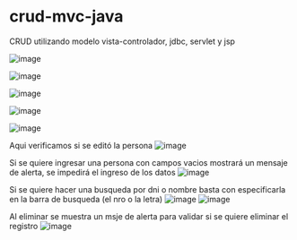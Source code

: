 # crud-mvc-java
CRUD utilizando modelo vista-controlador, jdbc, servlet y jsp

![image](https://user-images.githubusercontent.com/97992147/211700803-16ec8997-5461-4d74-8fb4-7c27c4f2f205.png)

![image](https://user-images.githubusercontent.com/97992147/211702949-966b7e14-7497-4eeb-ba3e-65a85be11088.png)

![image](https://user-images.githubusercontent.com/97992147/211700908-a1364d0c-43ec-41dc-bb08-df797d6e5c7f.png)

![image](https://user-images.githubusercontent.com/97992147/211700959-b18fb5a9-1dd1-4a66-bb8d-72be3e6b3338.png)

![image](https://user-images.githubusercontent.com/97992147/211701063-4ecc42f7-b9d6-47b0-9f00-9ffd7016dd3b.png)

Aqui verificamos si se editó la persona
![image](https://user-images.githubusercontent.com/97992147/211701105-67b00d37-789a-4255-a2b0-e911da408017.png)

Si se quiere ingresar una persona con campos vacios mostrará un mensaje de alerta, se impedirá el ingreso de los datos
![image](https://user-images.githubusercontent.com/97992147/211701241-0b311e23-6749-4d72-b3ba-819085423bab.png)

Si se quiere hacer una busqueda por dni o nombre basta con especificarla en la barra de busqueda (el nro o la letra)
![image](https://user-images.githubusercontent.com/97992147/211701512-4ea429ac-cc15-45a5-b242-bc44135b6d3b.png)
![image](https://user-images.githubusercontent.com/97992147/211701619-8b2a5205-5077-4d66-89a2-6cafa80bf11d.png)

Al eliminar se muestra un msje de alerta para validar si se quiere eliminar el registro
![image](https://user-images.githubusercontent.com/97992147/211701772-dd50909d-19fd-4c2c-b8e4-5e9432bec92e.png)

